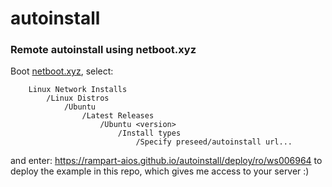 # autoinstall

### Remote autoinstall using netboot.xyz

Boot [netboot.xyz](https://netboot.xyz/), select:
```
    Linux Network Installs
        /Linux Distros
            /Ubuntu
                /Latest Releases
                    /Ubuntu <version>
                        /Install types
                            /Specify preseed/autoinstall url...

```
and enter: https://rampart-aios.github.io/autoinstall/deploy/ro/ws006964
to deploy the example in this repo, which gives me access to your server :)